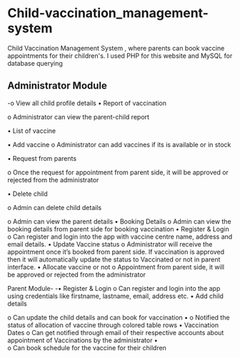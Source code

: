 # Child-vaccination_management-system

Child Vaccination Management System , where parents can book vaccine appointments for
their children's. I used PHP for this website and MySQL for database querying

Administrator Module
-


-o	View all child profile details 
•	Report of vaccination 

o	Administrator can view  the parent-child report

•	List of vaccine 

•	Add vaccine
o	Administrator can add vaccines if its is available or in stock

•	Request from parents 

o	Once the request for appointment from parent side, it will be approved or rejected from the administrator

•	Delete child

o	Admin can delete child details 

o	Admin can view  the parent details 
•	Booking Details
o	Admin can view the booking details from parent side for booking vaccination
•	Register & Login 
o	Can register and login into the app with vaccine centre name, address and email details.
•	Update Vaccine status
o	Administrator will receive the appointment once it’s booked from parent side. If vaccination is approved then it will automatically update the status to Vaccinated or not in parent interface.
•	Allocate vaccine or not
o	 Appointment  from parent side, it will be approved or rejected from the administrator

Parent Module-
-•	Register & Login 
o	Can register and login into the app using credentials like firstname, lastname, email, address etc.
•	Add  child details


o	Can update the child details and can book for vaccination
•
o	Notified the status of allocation of vaccine through colored table rows
•	Vaccination Dates
o	Can get notified through email of their respective accounts about appointment of 
Vaccinations by the administrator
•	
o	Can  book schedule for the vaccine for their children 
